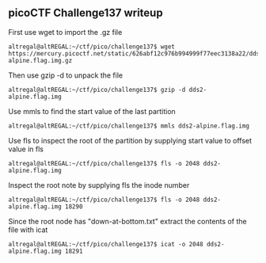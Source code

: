 ## picoCTF Challenge137 writeup

First use wget to import the .gz file
```shell
altregal@altREGAL:~/ctf/pico/challenge137$ wget https://mercury.picoctf.net/static/626abf12c976b994999f77eec3138a22/dds2-alpine.flag.img.gz
```

Then use gzip -d to unpack the file
```shell
altregal@altREGAL:~/ctf/pico/challenge137$ gzip -d dds2-alpine.flag.img
```

Use mmls to find the start value of the last partition
```shell
altregal@altREGAL:~/ctf/pico/challenge137$ mmls dds2-alpine.flag.img
```

Use fls to inspect the root of the partition by supplying start value to offset value in fls

```shell
altregal@altREGAL:~/ctf/pico/challenge137$ fls -o 2048 dds2-alpine.flag.img
```

Inspect the root note by supplying fls the inode number
```shell
altregal@altREGAL:~/ctf/pico/challenge137$ fls -o 2048 dds2-alpine.flag.img 18290
```

Since the root node has "down-at-bottom.txt" extract the contents of the file with icat
```shell
altregal@altREGAL:~/ctf/pico/challenge137$ icat -o 2048 dds2-alpine.flag.img 18291
```


